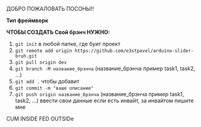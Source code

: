 ДОБРО ПОЖАЛОВАТЬ ПОСОНЫ!!

**Тип фреймворк**

**ЧТОБЫ СОЗДАТЬ Свой брэнч НУЖНО:**
1. `git init` в любой папке, где буит проект
2. `git remote add origin https://github.com/e3stpavel/arduino-slider-bruh.git` 
3. `git pull origin dev`
4. `git branch -M название_брэнча` (название_брэнча пример task1, task2, ...)
5. `git add .` чтобы добавит
6. `git commit -m "ваше описание"`
7. `git push origin название_брэнча` (название_брэнча пример task1, task2, ...) ввести свои данные если есть инвайт, за инвайтом пишите мне

CUM INSIDE FED OUTSIDe
